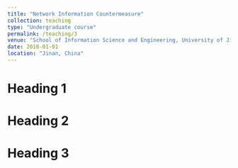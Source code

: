 ```yaml
---
title: "Network Information Countermeasure"
collection: teaching
type: "Undergraduate course"
permalink: /teaching/3
venue: "School of Information Science and Engineering, University of Jinan"
date: 2018-01-01
location: "Jinan, China"
---
```


Heading 1
======

Heading 2
======

Heading 3
======
